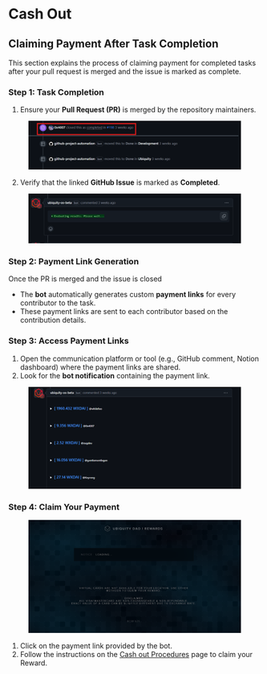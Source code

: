 # Cash Out

## C**laiming Payment After Task Completion**

This section explains the process of claiming payment for completed tasks after your pull request is merged and the issue is marked as complete.

### **Step 1: Task Completion**

1. Ensure your **Pull Request (PR)** is merged by the repository maintainers.

<figure><img src="../../.gitbook/assets/image (1) (1) (1) (1) (1) (1) (1).png" alt=""><figcaption></figcaption></figure>

2. Verify that the linked **GitHub Issue** is marked as **Completed**.

<figure><img src="../../.gitbook/assets/image (3) (1) (1).png" alt=""><figcaption></figcaption></figure>

### **Step 2: Payment Link Generation**

Once the PR is merged and the issue is closed

* The **bot** automatically generates custom **payment links** for every contributor to the task.
* These payment links are sent to each contributor based on the contribution details.

### **Step 3: Access Payment Links**

1. Open the communication platform or tool (e.g., GitHub comment, Notion dashboard) where the payment links are shared.
2. Look for the **bot notification** containing the payment link.

<figure><img src="../../.gitbook/assets/image (5) (1).png" alt=""><figcaption></figcaption></figure>

### **Step 4: Claim Your Payment**

<figure><img src="../../.gitbook/assets/Ubiquity-Reward-Dao.png" alt=""><figcaption></figcaption></figure>

1. Click on the payment link provided by the bot.
2. Follow the instructions on the [Cash out Procedures](cash-out-procedures.md) page to claim your Reward.
